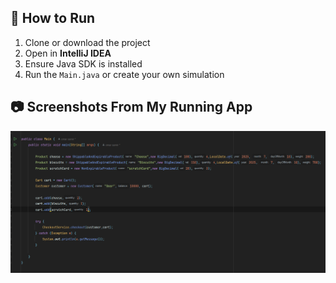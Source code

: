 ## 🧪 How to Run

1. Clone or download the project
2. Open in **IntelliJ IDEA**
3. Ensure Java SDK is installed
4. Run the `Main.java` or create your own simulation


## 📷 Screenshots From My Running  App
![Bookstore screenshot](images/pic1.png)
